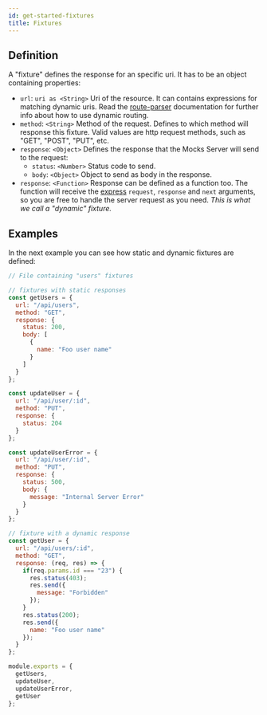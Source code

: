 ```yaml
---
id: get-started-fixtures
title: Fixtures
---
```


## Definition

A "fixture" defines the response for an specific uri. It has to be an object containing properties:

* `url`: `uri as <String>` Uri of the resource. It can contains expressions for matching dynamic uris. Read the [route-parser](https://www.npmjs.com/package/route-parser) documentation for further info about how to use dynamic routing.
* `method`: `<String>` Method of the request. Defines to which method will response this fixture. Valid values are http request methods, such as "GET", "POST", "PUT", etc.
* `response`: `<Object>` Defines the response that the Mocks Server will send to the request:
  * `status`: `<Number>` Status code to send.
  * `body`: `<Object>` Object to send as body in the response.
* `response`: `<Function>` Response can be defined as a function too. The function will receive the [express](http://expressjs.com/es/api.html) `request`, `response` and `next` arguments, so you are free to handle the server request as you need. _This is what we call a "dynamic" fixture._

## Examples

In the next example you can see how static and dynamic fixtures are defined:

```js
// File containing "users" fixtures

// fixtures with static responses
const getUsers = {
  url: "/api/users",
  method: "GET",
  response: {
    status: 200,
    body: [
      {
        name: "Foo user name"
      }
    ]
  }
};

const updateUser = {
  url: "/api/user/:id",
  method: "PUT",
  response: {
    status: 204
  }
};

const updateUserError = {
  url: "/api/user/:id",
  method: "PUT",
  response: {
    status: 500,
    body: {
      message: "Internal Server Error"
    }
  }
};

// fixture with a dynamic response
const getUser = {
  url: "/api/users/:id",
  method: "GET",
  response: (req, res) => {
    if(req.params.id === "23") {
      res.status(403);
      res.send({
        message: "Forbidden"
      });
    }
    res.status(200);
    res.send({
      name: "Foo user name"
    });
  }
};

module.exports = {
  getUsers,
  updateUser,
  updateUserError,
  getUser
};
```

